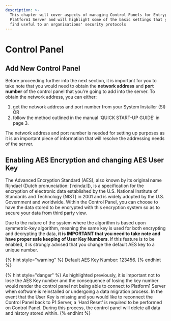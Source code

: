 ```yaml
---
description: >-
  This chapter will cover aspects of managing Control Panels for Entrypass
  Platform1 Server and will highlight some of the basic settings that you may
  find useful to an organisations' security protocols
---
```


# Control Panel

## Add New Control Panel

Before proceeding further into the next section, it is important for you to take note that you would need to obtain the **network address** and **port number** of the control panel that you're going to add into the server. To obtain the network address, you can either:

1. get the network address and port number from your System Installer \(SI\) OR
2. follow the method outlined in the manual 'QUICK START-UP GUIDE' in page 3.

The network address and port number is needed for setting up purposes as it is an important piece of information that will resolve the addressing needs of the server. 

## Enabling AES Encryption and changing AES User Key

The Advanced Encryption Standard \(AES\), also known by its original name Rijndael \(Dutch pronunciation: \[ˈrɛindaːl\]\), is a specification for the encryption of electronic data established by the U.S. National Institute of Standards and Technology \(NIST\) in 2001 and is widely adopted by the U.S. Government and worldwide. Within the Control Panel, you can choose to have the data stored to be encrypted with this encryption system so as to secure your data from third party view. 

Due to the nature of the system where the algorithm is based upon symmetric-key algorithm, meaning the same key is used for both encrypting and decrypting the data, **it is IMPORTANT that you need to take note and have proper safe keeping of User Key Numbers**. If this feature is to be enabled, it is strongly advised that you change the default AES key to a unique number. 

{% hint style="warning" %}
Default AES Key Number: 123456. 
{% endhint %}

{% hint style="danger" %}
As highlighted previously, it is important not to lose the AES Key number and the consequence of losing the key number would render the control panel not being able to connect to Platform1 Server when software is reinstalled or undergoing a data migration process. In the event that the User Key is missing and you would like to reconnect the Control Panel back to P1 Server, a ‘Hard Reset’ is required to be performed on Control Panel. During this process, the control panel will delete all data and history stored within.
{% endhint %}



